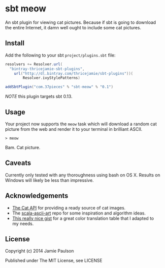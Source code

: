 # sbt meow

An sbt plugin for viewing cat pictures. Because if sbt is going to download the entire Internet, it damn well ought to include some cat pictures.

## Install

Add the following to your sbt `project/plugins.sbt` file:

```scala
resolvers += Resolver.url(
  "bintray-thricejamie-sbt-plugins",
    url("http://dl.bintray.com/thricejamie/sbt-plugins"))(
        Resolver.ivyStylePatterns)

addSbtPlugin("com.37pieces" % "sbt-meow" % "0.1")
```

_NOTE_ this plugin targets sbt 0.13.

## Usage

Your project now supports the `meow` task which will download a random cat picture from the web and render it to your terminal in brilliant ASCII.

    > meow

Bam. Cat picture.

## Caveats

Currently only tested with any thoroughness using bash on OS X. Results on Windows will likely be less than impressive.

## Acknowledgements

* [The Cat API](http://thecatapi.com/) for providing a ready source of cat images.
* The [scala-ascii-art](https://github.com/cb372/scala-ascii-art) repo for some inspiration and algorithm ideas.
* [This really nice gist](https://gist.github.com/MicahElliott/719710) for a great color translation table that I adapted to my needs.

## License

Copyright (c) 2014 Jamie Paulson

Published under The MIT License, see LICENSE
